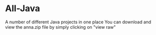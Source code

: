 # All-Java
A number of different Java projects in one place
You can download and view the anna.zip file by simply clicking on "view raw"
